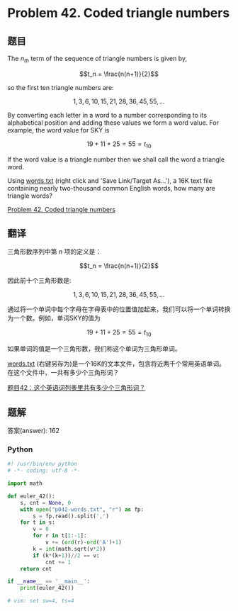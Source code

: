 Problem 42. Coded triangle numbers
==================================

## 题目

The $n_{th}$ term of the sequence of triangle numbers is given by,

$$t_n = \frac{n(n+1)}{2}$$

so the first ten triangle numbers are:

$$1, 3, 6, 10, 15, 21, 28, 36, 45, 55, \dots$$

By converting each letter in a word to a number corresponding to its alphabetical position and adding these values we form a word value. For example, the word value for SKY is

$$19 + 11 + 25 = 55 = t_{10}$$

If the word value is a triangle number then we shall call the word a triangle word.

Using [words.txt](../resource/p042-words.txt) (right click and 'Save Link/Target As...'), a 16K text file containing nearly two-thousand common English words, how many are triangle words?

[Problem 42. Coded triangle numbers](https://projecteuler.net/problem=42 "Problem 42")

## 翻译

三角形数序列中第 $n$ 项的定义是：

$$t_n = \frac{n(n+1)}{2}$$

因此前十个三角形数是:

$$1, 3, 6, 10, 15, 21, 28, 36, 45, 55, \dots$$

通过将一个单词中每个字母在字母表中的位置值加起来，我们可以将一个单词转换为一个数。例如，单词SKY的值为

$$19 + 11 + 25 = 55 = t_{10}$$

如果单词的值是一个三角形数，我们称这个单词为三角形单词。

[words.txt](../resource/p042-words.txt) (右键另存为)是一个16K的文本文件，包含将近两千个常用英语单词。在这个文件中，一共有多少个三角形词？

[题目42：这个英语词列表里共有多少个三角形词？](http://pe.spiritzhang.com/index.php/2011-05-11-09-44-54/43-42 "题目42")

## 题解

答案(answer): 162

### Python

~~~python
#! /usr/bin/env python
# -*- coding: utf-8 -*-

import math

def euler_42():
    s, cnt = None, 0
    with open("p042-words.txt", "r") as fp:
        s = fp.read().split(',')
    for t in s:
        v = 0
        for r in t[1:-1]:
            v += (ord(r)-ord('A')+1)
        k = int(math.sqrt(v*2))
        if (k*(k+1))//2 == v:
            cnt += 1
    return cnt

if __name__ == '__main__':
    print(euler_42())

# vim: set sw=4, ts=4
~~~
